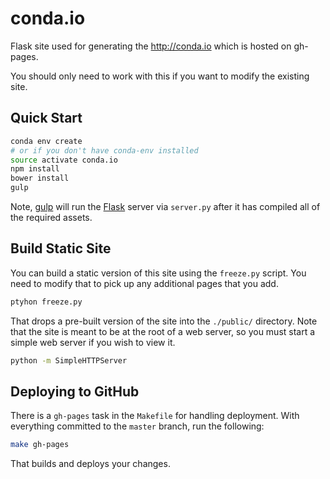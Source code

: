 # conda.io
Flask site used for generating the http://conda.io which is hosted on gh-pages.

You should only need to work with this if you want to modify the existing site.

## Quick Start

```bash
conda env create
# or if you don't have conda-env installed
source activate conda.io
npm install
bower install
gulp
```

Note, [gulp][] will run the [Flask][] server via `server.py` after it has
compiled all of the required assets.


## Build Static Site

You can build a static version of this site using the `freeze.py` script.  You
need to modify that to pick up any additional pages that you add.

```bash
ptyhon freeze.py
```

That drops a pre-built version of the site into the `./public/` directory.  Note
that the site is meant to be at the root of a web server, so you must start a
simple web server if you wish to view it.

```bash
python -m SimpleHTTPServer
```

## Deploying to GitHub
There is a `gh-pages` task in the `Makefile` for handling deployment.  With
everything committed to the `master` branch, run the following:

```bash
make gh-pages
```

That builds and deploys your changes.


[gulp]: http://gulpjs.com
[Flask]: http://flask.pocoo.org/
